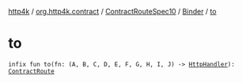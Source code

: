 [http4k](../../../index.md) / [org.http4k.contract](../../index.md) / [ContractRouteSpec10](../index.md) / [Binder](index.md) / [to](./to.md)

# to

`infix fun to(fn: (A, B, C, D, E, F, G, H, I, J) -> `[`HttpHandler`](../../../org.http4k.core/-http-handler.md)`): `[`ContractRoute`](../../-contract-route/index.md)